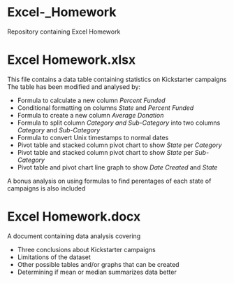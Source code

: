 # Excel-_Homework
Repository containing Excel Homework

# Excel Homework.xlsx
This file contains a data table containing statistics on Kickstarter campaigns  
The table has been modified and analysed by:
- Formula to calculate a new column _Percent Funded_
- Conditional formatting on columns _State_ and _Percent Funded_
- Formula to create a new column _Average Donation_
- Formula to split column _Category and Sub-Category_ into two columns _Category_ and _Sub-Category_
- Formula to convert Unix timestamps to normal dates
- Pivot table and stacked column pivot chart to show _State_ per _Category_
- Pivot table and stacked column pivot chart to show _State_ per _Sub-Category_
- Pivot table and pivot chart line graph to show _Date Created_ and _State_
  
A bonus analysis on using formulas to find perentages of each state of campaigns is also included 
  
# Excel Homework.docx
  
A document containing data analysis covering
- Three conclusions about Kickstarter campaigns
- Limitations of the dataset
- Other possible tables and/or graphs that can be created
- Determining if mean or median summarizes data better
